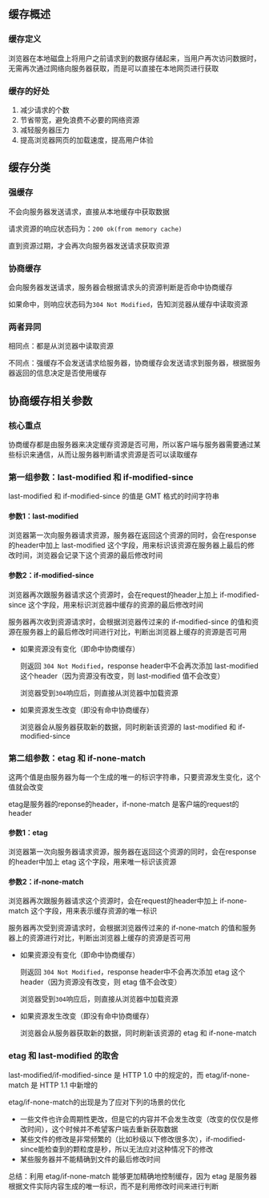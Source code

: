 ## 缓存概述

### 缓存定义

浏览器在本地磁盘上将用户之前请求到的数据存储起来，当用户再次访问数据时，无需再次通过网络向服务器获取，而是可以直接在本地网页进行获取

### 缓存的好处

1. 减少请求的个数
2. 节省带宽，避免浪费不必要的网络资源
3. 减轻服务器压力
4. 提高浏览器网页的加载速度，提高用户体验



## 缓存分类

### 强缓存

不会向服务器发送请求，直接从本地缓存中获取数据

请求资源的响应状态码为：`200 ok(from memory cache)`

直到资源过期，才会再次向服务器发送请求获取资源

### 协商缓存

会向服务器发送请求，服务器会根据请求头的资源判断是否命中协商缓存

如果命中，则响应状态码为`304 Not Modified`，告知浏览器从缓存中读取资源

### 两者异同

相同点：都是从浏览器中读取资源

不同点：强缓存不会发送请求给服务器，协商缓存会发送请求到服务器，根据服务器返回的信息决定是否使用缓存



## 协商缓存相关参数

### 核心重点

协商缓存都是由服务器来决定缓存资源是否可用，所以客户端与服务器需要通过某些标识来通信，从而让服务器判断请求资源是否可以读取缓存

### 第一组参数：last-modified 和 if-modified-since

last-modified 和 if-modified-since 的值是 GMT 格式的时间字符串

#### 参数1：last-modified

浏览器第一次向服务器请求资源，服务器在返回这个资源的同时，会在response的header中加上 last-modified 这个字段，用来标识该资源在服务器上最后的修改时间，浏览器会记录下这个资源的最后修改时间

#### 参数2：if-modified-since

浏览器再次跟服务器请求这个资源时，会在request的header上加上 if-modified-since 这个字段，用来标识浏览器中缓存的资源的最后修改时间

服务器再次收到资源请求时，会根据浏览器传过来的 if-modified-since 的值和资源在服务器上的最后修改时间进行对比，判断出浏览器上缓存的资源是否可用

* 如果资源没有变化（即命中协商缓存）

  则返回 `304 Not Modified`，response header中不会再次添加 last-modified 这个header（因为资源没有改变，则 last-modified 值不会改变）

  浏览器受到`304`响应后，则直接从浏览器中加载资源

* 如果资源发生改变（即没有命中协商缓存）

  浏览器会从服务器获取新的数据，同时刷新该资源的 last-modified 和 if-modified-since

### 第二组参数：etag 和 if-none-match

这两个值是由服务器为每一个生成的唯一的标识字符串，只要资源发生变化，这个值就会改变

etag是服务器的reponse的header，if-none-match 是客户端的request的header

#### 参数1：etag

浏览器第一次向服务器请求资源，服务器在返回这个资源的同时，会在response的header中加上 etag 这个字段，用来唯一标识该资源

#### 参数2：if-none-match

浏览器再次跟服务器请求这个资源时，会在request的header中加上 if-none-match 这个字段，用来表示缓存资源的唯一标识

服务器再次受到资源请求时，会根据浏览器传过来的 if-none-match 的值和服务器上的资源进行对比，判断出浏览器上缓存的资源是否可用

* 如果资源没有变化（即命中协商缓存）

  则返回 `304 Not Modified`，response header中不会再次添加 etag 这个header（因为资源没有改变，则 etag 值不会改变）

  浏览器受到`304`响应后，则直接从浏览器中加载资源

* 如果资源发生改变（即没有命中协商缓存）

  浏览器会从服务器获取新的数据，同时刷新该资源的 etag 和 if-none-match

### etag 和 last-modified 的取舍

last-modified/if-modified-since 是 HTTP 1.0 中的规定的，而 etag/if-none-match 是 HTTP 1.1 中新增的

etag/if-none-match的出现是为了应对下列的场景的优化

* 一些文件也许会周期性更改，但是它的内容并不会发生改变（改变的仅仅是修改时间），这个时候并不希望客户端去重新获取数据
* 某些文件的修改是非常频繁的（比如秒级以下修改很多次），if-modified-since能检查到的颗粒度是秒，所以无法应对这种情况下的修改
* 某些服务器并不能精确到文件的最后修改时间

总结：利用 etag/if-none-match 能够更加精确地控制缓存，因为 etag 是服务器根据文件实际内容生成的唯一标识，而不是利用修改时间来进行判断